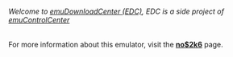 ###### Welcome to [emuDownloadCenter (EDC)](https://github.com/PhoenixInteractiveNL/emuDownloadCenter/wiki/), EDC is a side project of [emuControlCenter](https://github.com/PhoenixInteractiveNL/emuControlCenter/wiki/)

For more information about this emulator, visit the [**no$2k6**](https://github.com/PhoenixInteractiveNL/emuDownloadCenter/wiki/Emulator-no2k6#menu) page.
